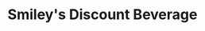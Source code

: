 ---
title: "Smiley's Discount Beverage"
url: /dover/smileys-discount-beverage/
shop: Lebensmittel
---